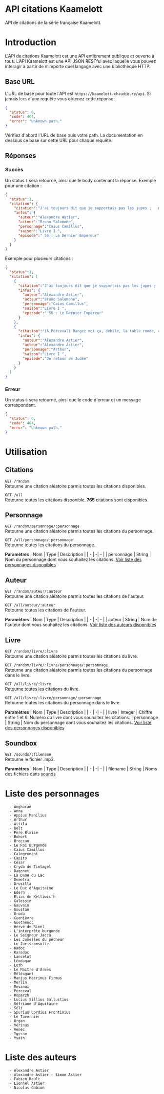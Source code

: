 
# API citations Kaamelott
API de citations de la série française Kaamelott.

# Introduction
L'API de citations Kaamelott est une API entièrement publique et ouverte à tous. L’API Kaamelott est une API JSON RESTful avec laquelle vous pouvez interagir à partir de n’importe quel langage avec une bibliothèque HTTP.

## Base URL
L'URL de base pour toute l'API est `https://kaamelott.chaudie.re/api`. Si jamais lors d'une requête vous obtenez cette réponse:
```json
{
  "status": 0,
  "code": 404,
  "error": "Unknown path."
}
```

Vérifiez d'abord l'URL de base puis votre path. La documentation en dessous ce base sur cette URL pour chaque requête.

## Réponses

### Succès

Un status `1` sera retourné, ainsi que le body contenant la réponse. Exemple pour une citation :
```json
{
  "status":1,
  "citation": {
    "citation":"J'ai toujours dit que je supportais pas les jupes ;   mais c'est l'uniforme r\u00e9glementaire, j'y suis pour rien !",
    "infos": {
      "auteur":"Alexandre Astier",
      "acteur":"Bruno Salomone",
      "personnage":"Caius Camillus",
      "saison":"Livre I ",
      "episode":" 56 : Le Dernier Empereur"
    }
  }
}
```

Exemple pour plusieurs citations :
```json
{
  "status":1,
  "citation": [
    {
      "citation":"J'ai toujours dit que je supportais pas les jupes ;   mais c'est l'uniforme r\u00e9glementaire, j'y suis pour rien !",
      "infos": {
        "auteur":"Alexandre Astier",
        "acteur":"Bruno Salomone",
        "personnage":"Caius Camillus",
        "saison":"Livre I ",
        "episode":" 56 : Le Dernier Empereur"
      }
    },
    {
      "citation":"(À Perceval) Rangez moi ça, débile, la table ronde, c'est pas la fête de l'artisanat !",
      "infos": {
        "auteur":"Alexandre Astier",
        "acteur":"Alexandre Astier",
        "personnage":"Arthur",
        "saison":"Livre I ",
        "episode":"De retour de Judée"
      }
    }
  ]
}
```


### Erreur
Un status `0` sera retourné, ainsi que le code d'erreur et un message correspondant.  
```json
{
  "status": 0,
  "code": 404,
  "error": "Unknown path."
}
```

# Utilisation

## Citations

`GET /random`  
Retourne une citation aléatoire parmis toutes les citations disponibles.

`GET /all`  
Retourne toutes les citations disponible. **765** citations sont disponibles.

## Personnage

`GET /random/personnage/:personnage`  
Retourne une citation aléatoire parmis toutes les citations du personnage.

`GET /all/personnage/:personnage`  
Retourne toutes les citations du personnage.

**Paramètres**
| Nom | Type | Description  |
| - | -|  - |
| personnage | String |  Nom du personnage dont vous souhaitez les citations. [Voir liste des personnages disponibles](#liste-des-personnages)


## Auteur

`GET /random/auteur/:auteur`  
Retourne une citation aléatoire parmis toutes les citations de l'auteur.

`GET /all/auteur/:auteur`  
Retourne toutes les citations de l'auteur.

**Paramètres**
| Nom | Type | Description  |
| - | -|  - |
| auteur | String |  Nom de l'auteur dont vous souhaitez les citations. [Voir liste des auteurs disponibles](#liste-des-auteurs)

## Livre

`GET /random/livre/:livre`  
Retourne une citation aléatoire parmis toutes les citations du livre.

`GET /random/livre/:livre/personnage/:personnage`  
Retourne une citation aléatoire parmis toutes les citations du personnage dans le livre.  

`GET /all/livre/:livre`  
Retourne toutes les citations du livre.
  
`GET /all/livre/:livre/personnage/:personnage`  
Retourne toutes les citations du personnage dans le livre.

**Paramètres**
| Nom | Type | Description |
| - | -|  - |
| livre | Integer |  Chiffre entre 1 et 6. Numéro du livre dont vous souhaitez les citations.
| personnage | String | Nom du personnage dont vous souhaitez les citations. [Voir liste des personnages disponibles](#liste-des-personnages)

## Soundbox

`GET /sounds/:filename`  
Retourne le fichier .mp3. 

**Paramètres**
| Nom | Type | Description |
| - | -|  - |
| filename | String |  Noms des fichiers dans [sounds](/assets/sounds/)



# Liste des personnages
      - Angharad
      - Anna
      - Appius Manilius
      - Arthur
      - Attila
      - Belt
      - Père Blaise
      - Bohort
      - Breccan
      - Le Roi Burgonde
      - Caius Camillus
      - Calogrenant
      - Capito
      - César
      - Cryda de Tintagel
      - Dagonet
      - La Dame du Lac
      - Demetra
      - Drusilla
      - Le Duc d'Aquitaine
      - Edern
      - Elias de Kelliwic'h
      - Galessin
      - Gauvain
      - Goustan
      - Grüdü
      - Guenièvre
      - Guethenoc
      - Hervé de Rinel
      - L'interprète burgonde
      - Le Seigneur Jacca
      - Les Jumelles du pêcheur
      - Le Jurisconsulte
      - Kadoc
      - Karadoc
      - Lancelot
      - Léodagan
      - Loth
      - Le Maître d'Armes
      - Méléagant
      - Manius Macrinus Firmus
      - Merlin
      - Mevanwi
      - Perceval
      - Roparzh
      - Lucius Sillius Sallustius
      - Séfriane d'Aquitaine
      - Séli
      - Spurius Cordius Frontinius
      - Le Tavernier
      - Urgan
      - Vérinus
      - Venec
      - Ygerne
      - Yvain


# Liste des auteurs
      - Alexandre Astier
      - Alexandre Astier - Simon Astier
      - Fabien Rault
      - Lionnel Astier
      - Nicolas Gabion
